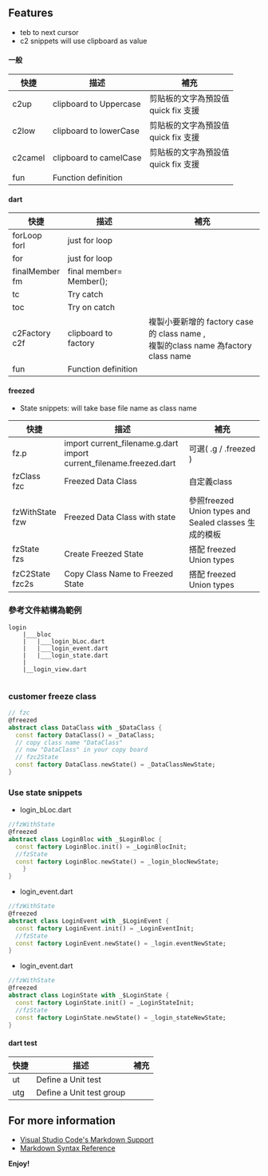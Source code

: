 ## Features

* teb to next cursor
* c2 snippets will use clipboard as value
#### 一般

|  快捷   |  描述  | 補充|
|  ----  | ----  |------|
| c2up     | clipboard to Uppercase|剪貼板的文字為預設值<br>quick fix 支援  |
| c2low    | clipboard to lowerCase|剪貼板的文字為預設值<br>quick fix 支援   |
| c2camel  | clipboard to camelCase|剪貼板的文字為預設值<br>quick fix 支援   |
| fun      | Function definition |

#### dart 

|  快捷   |  描述  | 補充|
|  ----  | ----  |------|
| forLoop<br>forl  | just for loop   ||
| for    | just for loop   ||
| finalMember<br>fm     | final member= Member();||
| tc     | Try catch||
| toc    | Try on catch||
| c2Factory<br> c2f    | clipboard to factory |複製小要新增的 factory case 的 class name ,<br>複製的class name 為factory class name|
| fun    |  Function definition ||

#### freezed 

* State  snippets: will take base file name as class name 

|  快捷   |  描述  | 補充|
|  ----  | ----  |------|
| fz.p     |import current_filename.g.dart<br>import current_filename.freezed.dart<br>  |可選( .g / .freezed )|
| fzClass<br>fzc     |  Freezed Data Class  | 自定義class|
| fzWithState<br>fzw     |  Freezed Data Class with state  |參照freezed Union types and Sealed classes 生成的模板<br>|
| fzState<br>fzs    | Create Freezed State | 搭配 freezed Union types|
| fzC2State<br>fzc2s    | Copy Class Name to Freezed State| 搭配 freezed Union types|


### 參考文件結構為範例
```
login
    |___bloc 
    |   |___login_bLoc.dart
    |   |___login_event.dart   
    |   |___login_state.dart
    |
    |__login_view.dart
    
```
### customer freeze class

``` dart
// fzc
@freezed
abstract class DataClass with _$DataClass {
  const factory DataClass() = _DataClass;
  // copy class name "DataClass"
  // now "DataClass" in your copy board
  // fzc2State
  const factory DataClass.newState() = _DataClassNewState;
} 
```
### Use state snippets 
*  login_bLoc.dart
``` dart
//fzWithState
@freezed
abstract class LoginBloc with _$LoginBloc {
  const factory LoginBloc.init() = _LoginBlocInit;
  //fzState
  const factory LoginBloc.newState() = _login_blocNewState;
    }
}   
```

*  login_event.dart
``` dart
//fzWithState
@freezed
abstract class LoginEvent with _$LoginEvent {
  const factory LoginEvent.init() = _LoginEventInit;
  //fzState
  const factory LoginEvent.newState() = _login.eventNewState;
}

```

*  login_event.dart
``` dart
//fzWithState
@freezed
abstract class LoginState with _$LoginState {
  const factory LoginState.init() = _LoginStateInit;
  //fzState
  const factory LoginState.newState() = _login_stateNewState;
}
```





#### dart test

|  快捷   |  描述  | 補充|
|  ----  | ----  |------|
| ut     | Define a Unit test||
| utg    | Define a Unit test group||

## For more information

* [Visual Studio Code's Markdown Support](http://code.visualstudio.com/docs/languages/markdown)
* [Markdown Syntax Reference](https://help.github.com/articles/markdown-basics/)


**Enjoy!**
